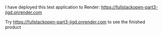 I have deployed this test application to Render: https://fullstackopen-part3-jigd.onrender.com

Try https://fullstackopen-part3-jigd.onrender.com to see the finished product